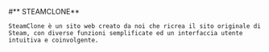#** STEAMCLONE**

	SteamClone è un sito web creato da noi che ricrea il sito originale di Steam, con diverse funzioni semplificate ed un interfaccia utente intuitiva e coinvolgente.
	